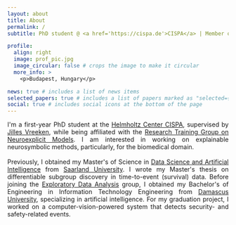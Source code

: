 ```yaml
---
layout: about
title: About
permalink: /
subtitle: PhD student @ <a href='https://cispa.de'>CISPA</a> | Member of <a href='https://www.neuroexplicit.org'>RTG NX Models</a>

profile:
  align: right
  image: prof_pic.jpg
  image_circular: false # crops the image to make it circular
  more_info: >
    <p>Budapest, Hungary</p>

news: true # includes a list of news items
selected_papers: true # includes a list of papers marked as "selected={true}"
social: true # includes social icons at the bottom of the page
---
```


<p style="text-align: justify;">
I'm a first-year PhD student at the <a href='https://cispa.de'>Helmholtz Center CISPA</a>, supervised by <a href='https://vreeken.eu'>Jilles Vreeken</a>, while being affiliated with the <a href='https://www.neuroexplicit.org'>Research Training Group on Neuroexplicit Models</a>. I am interested in working on explainable neurosymbolic methods, particularly, for the biomedical domain.
<br><br>
Previously, I obtained my Master's of Science in <a href='https://saarland-informatics-campus.de/en/studium-studies/data-science-and-artificial-intelligence-master/'>Data Science and Artificial Intelligence</a> from <a href='https://www.uni-saarland.de/en/home.html'>Saarland University</a>. I wrote my Master's thesis on differentiable subgroup discovery in time-to-event (survival) data. Before joining the <a href='https://eda.rg.cispa.io'>Exploratory Data Analysis</a> group, I obtained my Bachelor's of Engineering in Information Technology Engineering from <a href='https://www.damascusuniversity.edu.sy/index.php?lang=2'>Damascus University</a>, specializing in artificial intelligence. For my graduation project, I worked on a computer-vision-powered system that detects security- and safety-related events.

<p>
